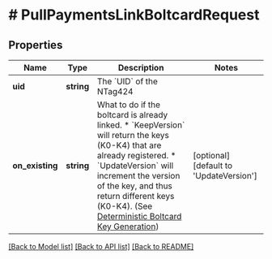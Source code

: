# # PullPaymentsLinkBoltcardRequest

## Properties

Name | Type | Description | Notes
------------ | ------------- | ------------- | -------------
**uid** | **string** | The &#x60;UID&#x60; of the NTag424 |
**on_existing** | **string** | What to do if the boltcard is already linked.  * &#x60;KeepVersion&#x60; will return the keys (K0-K4) that are already registered.  * &#x60;UpdateVersion&#x60; will increment the version of the key, and thus return different keys (K0-K4). (See [Deterministic Boltcard Key Generation](https://github.com/boltcard/boltcard/blob/main/docs/DETERMINISTIC.md)) | [optional] [default to 'UpdateVersion']

[[Back to Model list]](../../README.md#models) [[Back to API list]](../../README.md#endpoints) [[Back to README]](../../README.md)
